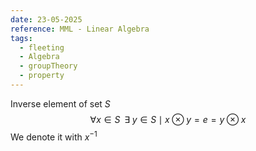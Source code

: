 ```yaml
---
date: 23-05-2025
reference: MML - Linear Algebra
tags:
  - fleeting
  - Algebra
  - groupTheory
  - property
---
```

Inverse element of set $S$
$$
\forall x \in S \;\;\exists \;y\in S\mid x\otimes y = e = y\otimes x
$$
We denote it with $x^{-1}$